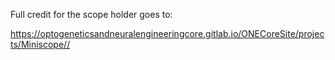 Full credit for the scope holder goes to:

https://optogeneticsandneuralengineeringcore.gitlab.io/ONECoreSite/projects/Miniscope//
